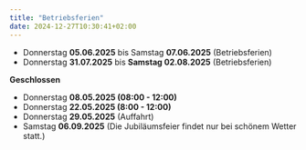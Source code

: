 ```yaml
---
title: "Betriebsferien"
date: 2024-12-27T10:30:41+02:00
---
```

- Donnerstag **05.06.2025** bis Samstag **07.06.2025** (Betriebsferien)
- Donnerstag **31.07.2025** bis **Samstag 02.08.2025** (Betriebsferien)  

**Geschlossen**
- Donnerstag **08.05.2025 (08:00 - 12:00)** 
- Donnerstag **22.05.2025 (8:00 - 12:00)** 
- Donnerstag **29.05.2025** (Auffahrt)
- Samstag **06.09.2025** (Die Jubiläumsfeier findet nur bei schönem Wetter statt.)

